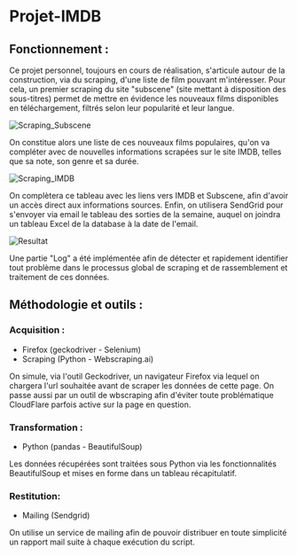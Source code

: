 # Projet-IMDB

## Fonctionnement :

Ce projet personnel, toujours en cours de réalisation, s'articule autour de la construction, via du scraping, d'une liste de film pouvant m'intéresser. Pour cela, un premier scraping du site "subscene" (site mettant à disposition des sous-titres) permet de mettre en évidence les nouveaux films disponibles en téléchargement, filtrés selon leur popularité et leur langue.

![Scraping_Subscene](https://i.imgur.com/TOPVKaf.png)

On constitue alors une liste de ces nouveaux films populaires, qu'on va compléter avec de nouvelles informations scrapées sur le site IMDB, telles que sa note, son genre et sa durée.

![Scraping_IMDB](https://i.imgur.com/07KsSaU.png)

On complètera ce tableau avec les liens vers IMDB et Subscene, afin d'avoir un accès direct aux informations sources.
Enfin, on utilisera SendGrid pour s'envoyer via email le tableau des sorties de la semaine, auquel on joindra un tableau Excel de la database à la date de l'email.

![Resultat](https://imgur.com/G1pnWf0.png)

Une partie "Log" a été implémentée afin de détecter et rapidement identifier tout problème dans le processus global de scraping et de rassemblement et traitement de ces données.


## Méthodologie et outils :

### Acquisition : 
  - Firefox (geckodriver - Selenium)
  - Scraping (Python - Webscraping.ai)

On simule, via l'outil Geckodriver, un navigateur Firefox via lequel on chargera l'url souhaitée avant de scraper les données de cette page. On passe aussi par un outil de wbscraping afin d'éviter toute problématique CloudFlare parfois active sur la page en question.

### Transformation :
  - Python (pandas - BeautifulSoup)

Les données récupérées sont traitées sous Python via les fonctionnalités BeautifulSoup et mises en forme dans un tableau récapitulatif.

### Restitution:
  - Mailing (Sendgrid)

On utilise un service de mailing afin de pouvoir distribuer en toute simplicité un rapport mail suite à chaque exécution du script.
